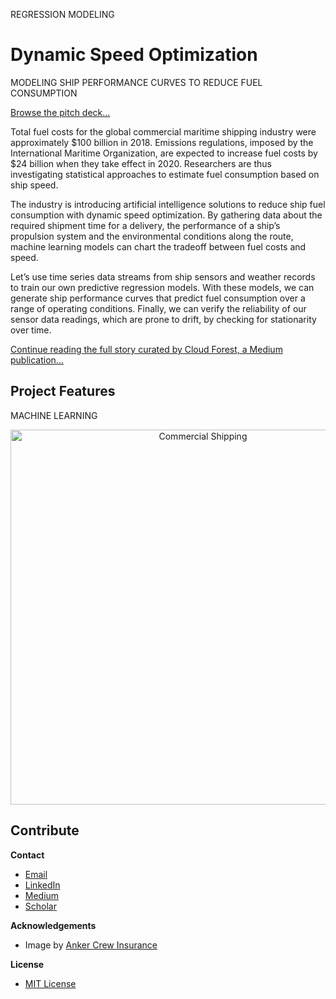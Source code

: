 REGRESSION MODELING
# Dynamic Speed Optimization
MODELING SHIP PERFORMANCE CURVES TO REDUCE FUEL CONSUMPTION

[Browse the pitch deck...](Ship_Performance.pdf)

Total fuel costs for the global commercial maritime shipping industry were approximately $100 billion in 2018. Emissions regulations, imposed by the International Maritime Organization, are expected to increase fuel costs by $24 billion when they take effect in 2020. Researchers are thus investigating statistical approaches to estimate fuel consumption based on ship speed.

The industry is introducing artificial intelligence solutions to reduce ship fuel consumption with dynamic speed optimization. By gathering data about the required shipment time for a delivery, the performance of a ship’s propulsion system and the environmental conditions along the route, machine learning models can chart the tradeoff between fuel costs and speed.

Let’s use time series data streams from ship sensors and weather records to train our own predictive regression models. With these models, we can generate ship performance curves that predict fuel consumption over a range of operating conditions. Finally, we can verify the reliability of our sensor data readings, which are prone to drift, by checking for stationarity over time.

[Continue reading the full story curated by Cloud Forest, a Medium publication...](https://medium.com/cloud-forest/dynamic-speed-optimization-bcd9810900a?sk=e6c9ec5cc593c64ffde5292f69443074)

## Project Features
MACHINE LEARNING

<p align="center">
  <img src="/img/Commercial_Shipping.jpg" width="600" title="Commercial Shipping">
</p>

## Contribute

**Contact**
* [Email](mailto:adam.c.dick@gmail.com)
* [LinkedIn](https://www.linkedin.com/in/adamcdick/)
* [Medium](https://medium.com/@adam.c.dick)
* [Scholar](https://scholar.google.com/citations?user=eMO88ogAAAAJ&hl=en)

**Acknowledgements**
* Image by [Anker Crew Insurance](https://www.ankercrew.com)

**License**
* [MIT License](https://github.com/acdick/dynamic_speed_optimization/blob/master/LICENSE)
